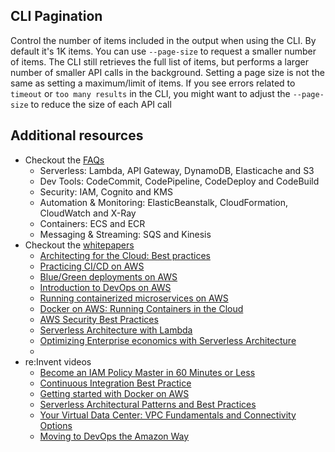 ## CLI Pagination
Control the number of items included in the output when using the CLI. By default it's 1K items. You can use `--page-size` to request a smaller number of items. The CLI still retrieves the full list of items, but performs a larger number of smaller API calls in the background. Setting a page size is not the same as setting a maximum/limit of items. If you see errors related to `timeout` or `too many results` in the CLI, you might want to adjust the `--page-size` to reduce the size of each API call

## Additional resources
* Checkout the [FAQs](https://aws.amazon.com/faqs/)
  * Serverless: Lambda, API Gateway, DynamoDB, Elasticache and S3
  * Dev Tools: CodeCommit, CodePipeline, CodeDeploy and CodeBuild
  * Security: IAM, Cognito and KMS
  * Automation & Monitoring: ElasticBeanstalk, CloudFormation, CloudWatch and X-Ray
  * Containers: ECS and ECR
  * Messaging & Streaming: SQS and Kinesis
* Checkout the [whitepapers](https://aws.amazon.com/whitepapers/) 
  * [Architecting for the Cloud: Best practices](https://d1.awsstatic.com/whitepapers/AWS_Cloud_Best_Practices.pdf)
  * [Practicing CI/CD on AWS](https://d1.awsstatic.com/whitepapers/DevOps/practicing-continuous-integration-continuous-delivery-on-AWS.pdf)
  * [Blue/Green deployments on AWS](https://d1.awsstatic.com/whitepapers/AWS_Blue_Green_Deployments.pdf)
  * [Introduction to DevOps on AWS](https://d1.awsstatic.com/whitepapers/AWS_DevOps.pdf)
  * [Running containerized microservices on AWS](https://d1.awsstatic.com/whitepapers/DevOps/running-containerized-microservices-on-aws.pdf)
  * [Docker on AWS: Running Containers in the Cloud](https://d1.awsstatic.com/whitepapers/docker-on-aws.pdf)
  * [AWS Security Best Practices](https://d1.awsstatic.com/whitepapers/Security/AWS_Security_Best_Practices.pdf)
  * [Serverless Architecture with Lambda](https://d1.awsstatic.com/whitepapers/serverless-architectures-with-aws-lambda.pdf)
  * [Optimizing Enterprise economics with Serverless Architecture](https://d1.awsstatic.com/whitepapers/optimizing-enterprise-economics-serverless-architectures.pdf)
  * 
* re:Invent videos
  * [Become an IAM Policy Master in 60 Minutes or Less](https://www.youtube.com/watch?v=YQsK4MtsELU&t=2s)
  * [Continuous Integration Best Practice](https://www.youtube.com/watch?v=77HvSGyBVdU&t=2638s)
  * [Getting started with Docker on AWS](https://www.youtube.com/watch?v=mUzsYt3Bj08)
  * [Serverless Architectural Patterns and Best Practices](https://www.youtube.com/watch?v=Xi_WrinvTnM)
  * [Your Virtual Data Center: VPC Fundamentals and Connectivity Options](https://www.youtube.com/watch?v=jZAvKgqlrjY)
  * [Moving to DevOps the Amazon Way](https://www.youtube.com/watch?v=Pvb74TlV8SA&t=3075s)